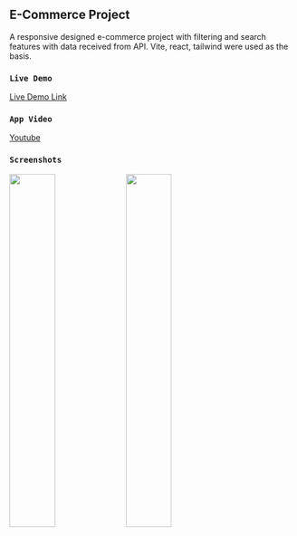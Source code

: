 ## E-Commerce Project

A responsive designed e-commerce project with filtering and search features with data received from API. Vite, react, tailwind were used as the basis.

### `Live Demo`
 [Live Demo Link
](https://ecommerce-react-flax-delta.vercel.app/) 
### `App Video`

 [Youtube
](https://youtu.be/PEYeQyW4hR0) 

### `Screenshots`

<img src="https://i.hizliresim.com/n4hlmno.png" width=40% height=40%>
<img src="https://i.hizliresim.com/as8ee9j.png" width=40% height=40%>




